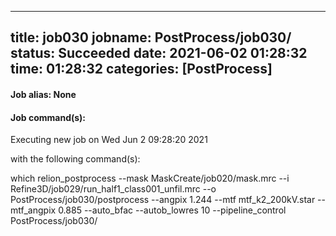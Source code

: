 
---
title: job030
jobname: PostProcess/job030/
status: Succeeded
date: 2021-06-02 01:28:32
time: 01:28:32
categories: [PostProcess]
---

#### Job alias: None



#### Job command(s):


 
 Executing new job on Wed Jun  2 09:28:20 2021
 
 with the following command(s): 

which relion_postprocess --mask MaskCreate/job020/mask.mrc --i Refine3D/job029/run_half1_class001_unfil.mrc --o PostProcess/job030/postprocess  --angpix 1.244 --mtf mtf_k2_200kV.star --mtf_angpix 0.885 --auto_bfac  --autob_lowres 10  --pipeline_control PostProcess/job030/
 
 


